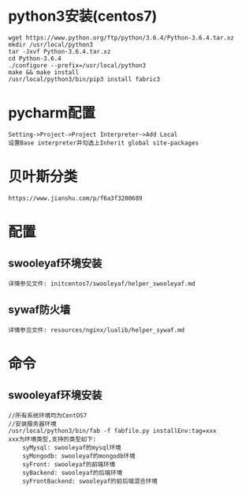 # python3安装(centos7)
    wget https://www.python.org/ftp/python/3.6.4/Python-3.6.4.tar.xz
    mkdir /usr/local/python3
    tar -Jxvf Python-3.6.4.tar.xz
    cd Python-3.6.4
    ./configure --prefix=/usr/local/python3
    make && make install
    /usr/local/python3/bin/pip3 install fabric3

# pycharm配置
    Setting->Project->Project Interpreter->Add Local
    设置Base interpreter并勾选上Inherit global site-packages

# 贝叶斯分类
    https://www.jianshu.com/p/f6a3f3200689

# 配置
## swooleyaf环境安装
    详情参见文件: initcentos7/swooleyaf/helper_swooleyaf.md

## sywaf防火墙
    详情参见文件: resources/nginx/lualib/helper_sywaf.md

# 命令
## swooleyaf环境安装
    //所有系统环境均为CentOS7
    //安装服务器环境
    /usr/local/python3/bin/fab -f fabfile.py installEnv:tag=xxx
    xxx为环境类型,支持的类型如下:
        syMysql: swooleyaf的mysql环境
        syMongodb: swooleyaf的mongodb环境
        syFront: swooleyaf的前端环境
        syBackend: swooleyaf的后端环境
        syFrontBackend: swooleyaf的前后端混合环境